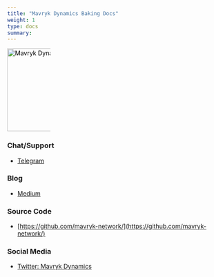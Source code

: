 ```yaml
---
title: "Mavryk Dynamics Baking Docs"
weight: 1
type: docs
summary:
---
```


<style>
	.grid {
		display: grid;
		grid-template-columns: repeat(4, auto);
		grid-column-gap: 4px
	}

	.grid a {
		color: black;
		text-align: left;
	}

	.grid img {
		max-width: 100px;
		min-width: 40px;
		width: 20vw
	}
	.grid .link {
		transition: 0.2s
	}

	.grid .link:hover {
		transform: scale(1.1)
	}
</style>

<div class="grid" align="center">
  <a href="https://mavrykdynamics.com" target="_blank">
	<div class="link" style="display: inline-block">
		<img src="/mavrykdynamics.png" alt="Mavryk Dynamics Logo"/>
	</div>
  </a>
</div>

### Chat/Support
* [Telegram](https://t.me/MavrykNetwork)
### Blog
* [Medium](https://blog.mavrykdynamics.com/)
### Source Code
* [https://github.com/mavryk-network/](https://github.com/mavryk-network/)
### Social Media
* [Twitter: Mavryk Dynamics](https://twitter.com/MavrykDynamics)